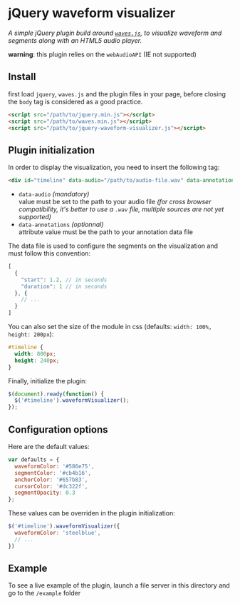 jQuery waveform visualizer
===================================================

_A simple jQuery plugin build around [`waves.js`](https://github.com/Ircam-RnD/waves), to visualize waveform and segments along with an HTML5 audio player._

__warning__: this plugin relies on the `webAudioAPI` (IE not supported)

## Install

first load `jquery`, `waves.js` and the plugin files in your page, before closing the `body` tag is considered as a good practice.

```html
<script src="/path/to/jquery.min.js"></script>
<script src="/path/to/waves.min.js"></script>
<script src="/path/to/jquery-waveform-visualizer.js"></script>
```

## Plugin initialization

In order to display the visualization, you need to insert the following tag:

```html
<div id="timeline" data-audio="/path/to/audio-file.wav" data-annotations="/path/to/annotations-file.json"></div>
``` 

- `data-audio` _(mandatory)_  
  value must be set to the path to your audio file 
  _(for cross browser compatibility, it's better to use a `.wav` file, multiple sources are not yet supported)_
- `data-annotations` _(optionnal)_  
  attribute value must be the path to your annotation data file

The data file is used to configure the segments on the visualization and must follow this convention:

```javascript
[
  {
    "start": 1.2, // in seconds
    "duration": 1 // in seconds
  }, {
    // ...
  }
]
```

You can also set the size of the module in css (defaults: `width: 100%, height: 200px`):

```css
#timeline {
  width: 800px;
  height: 240px;
}
```

Finally, initialize the plugin:

```javascript
$(document).ready(function() {
  $('#timeline').waveformVisualizer();
});
```

## Configuration options

Here are the default values:

```javascript
var defaults = {
  waveformColor: '#586e75',
  segmentColor: '#cb4b16',
  anchorColor: '#657b83',
  cursorColor: '#dc322f',
  segmentOpacity: 0.3
};
```

These values can be overriden in the plugin initialization:

```javascript
$('#timeline').waveformVisualizer({
  waveformColor: 'steelblue',
  // ...
})
```

## Example

To see a live example of the plugin, launch a file server in this directory and go to the `/example` folder


